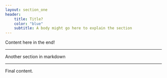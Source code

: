 ```yaml
---
layout: section_one
header:
    title: Title?
    color: "blue"
    subtitle: A body might go here to explain the section
---
```


Content here in the end!

-----

Another section in markdown

-----

Final content.

